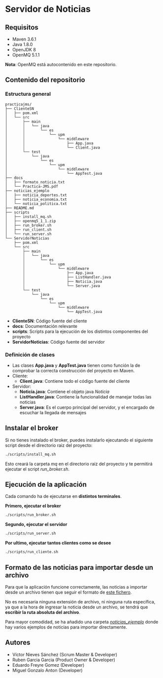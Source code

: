 # Servidor de Noticias

## Requisitos
- Maven 3.6.1
- Java 1.8.0
- OpenJDK 8
- OpenMQ 5.1.1

**Nota**: OpenMQ está autocontenido en este repositorio.

## Contenido del repositorio
### Estructura general
```
practicajms/
├── ClienteSN
│   ├── pom.xml
│   └── src
│       ├── main
│       │   └── java
│       │       └── es
│       │           └── upm
│       │               └── middleware
│       │                   ├── App.java
│       │                   └── Client.java
│       └── test
│           └── java
│               └── es
│                   └── upm
│                       └── middleware
│                           └── AppTest.java
├── docs
│   ├── formato_noticia.txt
│   └── Practica-JMS.pdf
├── noticias_ejemplo
│   ├── noticia_deportes.txt
│   ├── noticia_economia.txt
│   └── noticia_politica.txt
├── README.md
├── scripts
│   ├── install_mq.sh
│   ├── openmq5_1_1.zip
│   ├── run_broker.sh
│   ├── run_client.sh
│   └── run_server.sh
└── ServidorNoticias
    ├── pom.xml
    └── src
        ├── main
        │   └── java
        │       └── es
        │           └── upm
        │               └── middleware
        │                   ├── App.java
        │                   ├── ListHandler.java
        │                   ├── Noticia.java
        │                   └── Server.java
        └── test
            └── java
                └── es
                    └── upm
                        └── middleware
                            └── AppTest.java

```
- **ClienteSN**: Código fuente del cliente
- **docs**: Documentación relevante
- **scripts**: Scripts para la ejecución de los distintos componentes del proyecto
- **ServidorNoticias**: Código fuente del servidor
### Definición de clases
- Las clases **App.java** y **AppTest.java** tienen como función la de comprobar la correcta construcción del proyecto en Maven.
- Cliente:
  - **Client.java**: Contiene todo el código fuente del cliente
- Servidor:
  - **Noticia.java**: Contiene el objeto java _Noticia_
  - **ListHandler.java**: Contiene la funcionalidad de manejar todas las noticias
  - **Server.java**: Es el cuerpo principal del servidor, y el encargado de escuchar la llegada de mensajes
## Instalar el broker
Si no tienes instalado el broker, puedes instalarlo ejecutando el siguiente script desde el directorio raiz del proyecto:
```sh
./scripts/install_mq.sh
```
Esto creará la carpeta _mq_ en el directorio raiz del proyecto y te permitirá ejecutar el script _run_broker.sh_.

## Ejecución de la aplicación
Cada comando ha de ejecutarse en **distintos terminales**.

**Primero, ejecutar el broker**
```sh
./scripts/run_broker.sh
```
**Segundo, ejecutar el servidor**
```sh
./scripts/run_server.sh
```
**Por ultimo, ejecutar tantos clientes como se desee**
```sh
./scripts/run_cliente.sh
```

## Formato de las noticias para importar desde un archivo
Para que la aplicación funcione correctamente, las noticias a importar desde un archivo tienen que seguir el formato de [este fichero](/docs/formato_noticia.txt).

No es necesaria ninguna extensión de archivo, ni ninguna ruta específica, ya que a la hora de ingresar la noticia desde un archivo, se tendrá que **escribir la ruta absoluta del archivo**.

Para mayor comodidad, se ha añadido una carpeta [_noticias_ejemplo_](/noticias_ejemplo) donde hay varios ejemplos de noticias para importar directamente.
## Autores
- Víctor Nieves Sánchez (Scrum Master & Developer)
- Ruben Garcia Garcia (Product Owner & Developer)
- Eduardo Freyre Gomez (Developer)
- Miguel Gonzalo Anton (Developer)
